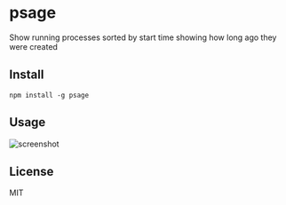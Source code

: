 psage
=====

Show running processes sorted by start time showing how long ago they were created

Install
-------

    npm install -g psage

Usage
-----

![screenshot](http://www.daveeddy.com/static/media/github/psage.png)

License
-------

MIT
